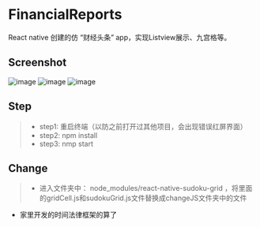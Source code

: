 # FinancialReports
React native 创建的仿 “财经头条” app，实现Listview展示、九宫格等。

## Screenshot
![image](https://github.com/liuhongjun719/FinancialReports/blob/master/screenshots/1.png)
![image](https://github.com/liuhongjun719/FinancialReports/blob/master/screenshots/2.png)
![image](https://github.com/liuhongjun719/FinancialReports/blob/master/screenshots/3.png)



## Step
>* step1:  重启终端（以防之前打开过其他项目，会出现错误红屏界面）
>* step2:  npm install
>* step3:  nmp start


## Change
>* 进入文件夹中： node_modules/react-native-sudoku-grid ，将里面的gridCell.js和sudokuGrid.js文件替换成changeJS文件夹中的文件<br> 


* 家里开发的时间法律框架的算了
